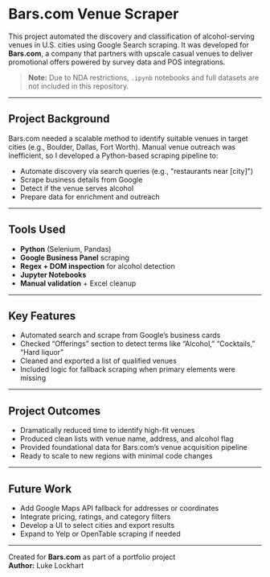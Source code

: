 # Bars.com Venue Scraper

This project automated the discovery and classification of alcohol-serving venues in U.S. cities using Google Search scraping. It was developed for **Bars.com**, a company that partners with upscale casual venues to deliver promotional offers powered by survey data and POS integrations.

> **Note:** Due to NDA restrictions, `.ipynb` notebooks and full datasets are not included in this repository.

---

## Project Background

Bars.com needed a scalable method to identify suitable venues in target cities (e.g., Boulder, Dallas, Fort Worth). Manual venue outreach was inefficient, so I developed a Python-based scraping pipeline to:
- Automate discovery via search queries (e.g., "restaurants near [city]")
- Scrape business details from Google
- Detect if the venue serves alcohol
- Prepare data for enrichment and outreach

---

## Tools Used

- **Python** (Selenium, Pandas)
- **Google Business Panel** scraping
- **Regex + DOM inspection** for alcohol detection
- **Jupyter Notebooks**
- **Manual validation** + Excel cleanup

---

## Key Features

- Automated search and scrape from Google’s business cards
- Checked “Offerings” section to detect terms like “Alcohol,” “Cocktails,” “Hard liquor”
- Cleaned and exported a list of qualified venues
- Included logic for fallback scraping when primary elements were missing

---

## Project Outcomes

- Dramatically reduced time to identify high-fit venues
- Produced clean lists with venue name, address, and alcohol flag
- Provided foundational data for Bars.com’s venue acquisition pipeline
- Ready to scale to new regions with minimal code changes

---

## Future Work

- Add Google Maps API fallback for addresses or coordinates
- Integrate pricing, ratings, and category filters
- Develop a UI to select cities and export results
- Expand to Yelp or OpenTable scraping if needed

---

Created for **Bars.com** as part of a portfolio project  
**Author:** Luke Lockhart

